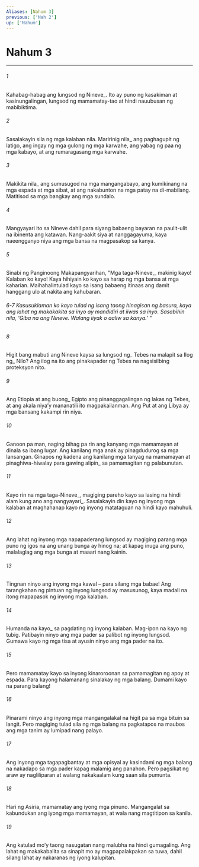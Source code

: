 ```yaml
---
Aliases: [Nahum 3]
previous: ['Nah 2']
up: ['Nahum']
---
```

# Nahum 3

***






















###### 1 










Kahabag-habag ang lungsod ng Nineve_. Ito ay puno ng kasakiman at kasinungalingan, lungsod ng mamamatay-tao at hindi nauubusan ng mabibiktima. 





















###### 2 










Sasalakayin sila ng mga kalaban nila. Maririnig nila_ ang paghagupit ng latigo, ang ingay ng mga gulong ng mga karwahe, ang yabag ng paa ng mga kabayo, at ang rumaragasang mga karwahe. 





















###### 3 










Makikita nila_ ang sumusugod na mga mangangabayo, ang kumikinang na mga espada at mga sibat, at ang nakabunton na mga patay na di-mabilang. Matitisod sa mga bangkay ang mga sundalo. 





















###### 4 










Mangyayari ito sa Nineve dahil para siyang babaeng bayaran na paulit-ulit na ibinenta ang katawan. Nang-aakit siya at nanggagayuma, kaya naeengganyo niya ang mga bansa na magpasakop sa kanya. 





















###### 5 










Sinabi ng Panginoong Makapangyarihan, "Mga taga-Nineve,_ makinig kayo! Kalaban ko kayo! Kaya hihiyain ko kayo sa harap ng mga bansa at mga kaharian. Maihahalintulad kayo sa isang babaeng itinaas ang damit hanggang ulo at nakita ang kahubaran.

###### 6-7 Kasusuklaman ko kayo tulad ng isang taong hinagisan ng basura, kaya ang lahat ng makakakita sa inyo ay mandidiri at iiwas sa inyo. Sasabihin nila, 'Giba na ang Nineve. Walang iiyak o aaliw sa kanya.' " 





















###### 8 










Higit bang mabuti ang Nineve kaysa sa lungsod ng_ Tebes na malapit sa Ilog ng_ Nilo? Ang ilog na ito ang pinakapader ng Tebes na nagsisilbing proteksyon nito. 





















###### 9 










Ang Etiopia at ang buong_ Egipto ang pinanggagalingan ng lakas ng Tebes, at ang akala niyaʼy mananatili ito magpakailanman. Ang Put at ang Libya ay mga bansang kakampi rin niya. 





















###### 10 










Ganoon pa man, naging bihag pa rin ang kanyang mga mamamayan at dinala sa ibang lugar. Ang kanilang mga anak ay pinagdudurog sa mga lansangan. Ginapos ng kadena ang kanilang mga tanyag na mamamayan at pinaghiwa-hiwalay para gawing alipin_ sa pamamagitan ng palabunutan. 





















###### 11 










Kayo rin na mga taga-Nineve_, magiging pareho kayo sa lasing na hindi alam kung ano ang nangyayari_. Sasalakayin din kayo ng inyong mga kalaban at maghahanap kayo ng inyong matataguan na hindi kayo mahuhuli. 





















###### 12 










Ang lahat ng inyong mga napapaderang lungsod ay magiging parang mga puno ng igos na ang unang bunga ay hinog na; at kapag inuga ang puno, malalaglag ang mga bunga at maaari nang kainin. 





















###### 13 










Tingnan ninyo ang inyong mga kawal – para silang mga babae! Ang tarangkahan ng pintuan ng inyong lungsod ay masusunog, kaya madali na itong mapapasok ng inyong mga kalaban. 





















###### 14 










Humanda na kayo_ sa pagdating ng inyong kalaban. Mag-ipon na kayo ng tubig. Patibayin ninyo ang mga pader sa palibot ng inyong lungsod. Gumawa kayo ng mga tisa at ayusin ninyo ang mga pader na ito. 





















###### 15 










Pero mamamatay kayo sa inyong kinaroroonan sa pamamagitan ng apoy at espada. Para kayong halamanang sinalakay ng mga balang. Dumami kayo na parang balang! 





















###### 16 










Pinarami ninyo ang inyong mga mangangalakal na higit pa sa mga bituin sa langit. Pero magiging tulad sila ng mga balang na pagkatapos na maubos ang mga tanim ay lumipad nang palayo. 





















###### 17 










Ang inyong mga tagapagbantay at mga opisyal ay kasindami ng mga balang na nakadapo sa mga pader kapag malamig ang panahon. Pero pagsikat ng araw ay nagliliparan at walang nakakaalam kung saan sila pumunta. 





















###### 18 










Hari ng Asiria, mamamatay ang iyong mga pinuno. Mangangalat sa kabundukan ang iyong mga mamamayan, at wala nang magtitipon sa kanila. 





















###### 19 










Ang katulad moʼy taong nasugatan nang malubha na hindi gumagaling. Ang lahat ng makakabalita sa sinapit mo ay magpapalakpakan sa tuwa, dahil silang lahat ay nakaranas ng iyong kalupitan.
